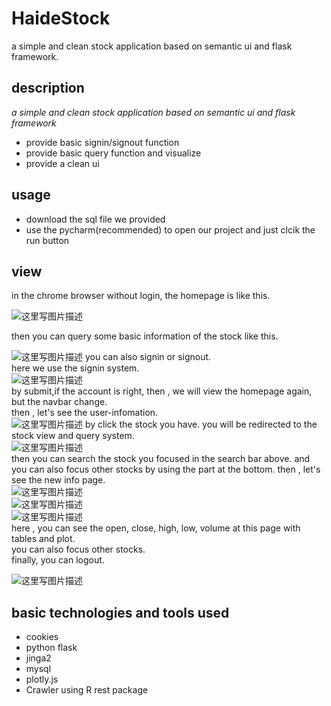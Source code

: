 # HaideStock  

a simple and clean stock application based on semantic ui and flask framework.  

## description  
<i>a simple and clean stock application based on semantic ui and flask framework</i>
- provide basic signin/signout function
- provide basic query function and visualize
- provide a clean ui

## usage  

- download the sql file we provided
- use the pycharm(recommended) to open our project and just clcik the run button

## view
in the chrome browser without login, the homepage is like this.  
   
   
![这里写图片描述](https://img-blog.csdn.net/20180629102443343?watermark/2/text/aHR0cHM6Ly9ibG9nLmNzZG4ubmV0L1JBTFBIRkpZ/font/5a6L5L2T/fontsize/400/fill/I0JBQkFCMA==/dissolve/70)




then you can query some basic information of the stock like this.  

![这里写图片描述](https://img-blog.csdn.net/20180629102509144?watermark/2/text/aHR0cHM6Ly9ibG9nLmNzZG4ubmV0L1JBTFBIRkpZ/font/5a6L5L2T/fontsize/400/fill/I0JBQkFCMA==/dissolve/70) 
you can also signin or signout.    
here we use the signin system.  
![这里写图片描述](https://img-blog.csdn.net/20180629102604874?watermark/2/text/aHR0cHM6Ly9ibG9nLmNzZG4ubmV0L1JBTFBIRkpZ/font/5a6L5L2T/fontsize/400/fill/I0JBQkFCMA==/dissolve/70)  
by submit,if the account is right, then , we will view the homepage again, but the navbar change.  
then , let's see the user-infomation.   
![这里写图片描述](https://img-blog.csdn.net/20180629102716441?watermark/2/text/aHR0cHM6Ly9ibG9nLmNzZG4ubmV0L1JBTFBIRkpZ/font/5a6L5L2T/fontsize/400/fill/I0JBQkFCMA==/dissolve/70)
by click the stock you have. you will be redirected to the stock view and query system.  
![这里写图片描述](https://img-blog.csdn.net/20180629102755114?watermark/2/text/aHR0cHM6Ly9ibG9nLmNzZG4ubmV0L1JBTFBIRkpZ/font/5a6L5L2T/fontsize/400/fill/I0JBQkFCMA==/dissolve/70)   
then you can search the stock you focused in the search bar above. and you can also focus other stocks by using the part at the bottom.
then , let's see the new info page.  
![这里写图片描述](https://img-blog.csdn.net/20180629102936954?watermark/2/text/aHR0cHM6Ly9ibG9nLmNzZG4ubmV0L1JBTFBIRkpZ/font/5a6L5L2T/fontsize/400/fill/I0JBQkFCMA==/dissolve/70)  
![这里写图片描述](https://img-blog.csdn.net/20180629102947448?watermark/2/text/aHR0cHM6Ly9ibG9nLmNzZG4ubmV0L1JBTFBIRkpZ/font/5a6L5L2T/fontsize/400/fill/I0JBQkFCMA==/dissolve/70)  
![这里写图片描述](https://img-blog.csdn.net/20180629103002294?watermark/2/text/aHR0cHM6Ly9ibG9nLmNzZG4ubmV0L1JBTFBIRkpZ/font/5a6L5L2T/fontsize/400/fill/I0JBQkFCMA==/dissolve/70)  
here , you can see the open, close, high, low, volume at this page with tables and plot.  
you can also focus other stocks.  
finally, you can logout.  

![这里写图片描述](https://img-blog.csdn.net/20180629103102709?watermark/2/text/aHR0cHM6Ly9ibG9nLmNzZG4ubmV0L1JBTFBIRkpZ/font/5a6L5L2T/fontsize/400/fill/I0JBQkFCMA==/dissolve/70)


  
  
## basic technologies and tools used  

- cookies
- python flask
- jinga2
- mysql
- plotly.js
- Crawler using R rest package






